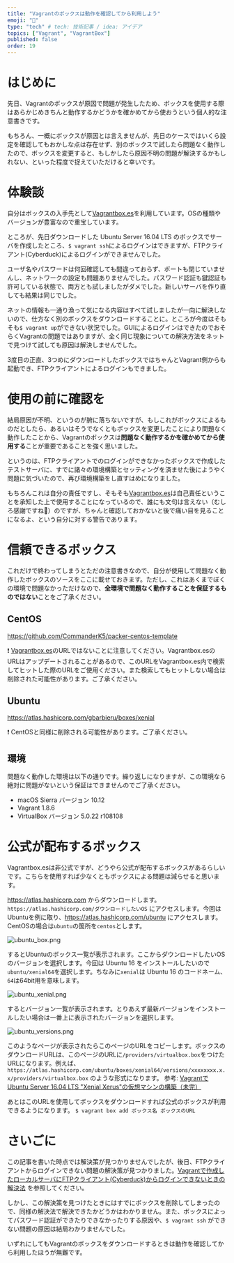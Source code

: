 ```yaml
---
title: "Vagrantのボックスは動作を確認してから利用しよう"
emoji: "👋"
type: "tech" # tech: 技術記事 / idea: アイデア
topics: ["Vagrant", "VagrantBox"]
published: false
order: 19
---
```


# はじめに
先日、Vagrantのボックスが原因で問題が発生したため、ボックスを使用する際はあらかじめきちんと動作するかどうかを確かめてから使おうという個人的な注意書きです。

もちろん、一概にボックスが原因とは言えませんが、先日のケースではいくら設定を確認してもおかしな点は存在せず、別のボックスで試したら問題なく動作したので、ボックスを変更すると、もしかしたら原因不明の問題が解決するかもしれない、といった程度で捉えていただけると幸いです。

# 体験談
自分はボックスの入手先として[Vagrantbox.es](http://www.vagrantbox.es)を利用しています。OSの種類やバージョンが豊富なので重宝しています。

ところが、先日ダウンロードした Ubuntu Server 16.04 LTS のボックスでサーバを作成したところ、`$ vagrant ssh`によるログインはできますが、FTPクライアント(Cyberduck)によるログインができませんでした。

ユーザ名やパスワードは何回確認しても間違っておらず、ポートも閉じていませんし、ネットワークの設定も問題ありませんでした。パスワード認証も鍵認証も許可している状態で、両方とも試しましたがダメでした。新しいサーバを作り直しても結果は同じでした。

ネットの情報も一通り漁って気になる内容はすべて試しましたが一向に解決しないので、仕方なく別のボックスをダウンロードすることに。ところが今度はそもそも`$ vagrant up`ができない状況でした。GUIによるログインはできたのでおそらくVagrantの問題ではありますが、全く同じ現象についての解決方法をネットで見つけて試しても原因は解決しませんでした。

3度目の正直、3つめにダウンロードしたボックスではちゃんとVagrant側からも起動でき、FTPクライアントによるログインもできました。

# 使用の前に確認を
結局原因が不明、というのが腑に落ちないですが、もしこれがボックスによるものだとしたら、あるいはそうでなくともボックスを変更したことにより問題なく動作したことから、Vagrantのボックスは**問題なく動作するかを確かめてから使用する**ことが重要であることを強く思いました。

というのは、FTPクライアントでのログインができなかったボックスで作成したテストサーバに、すでに諸々の環境構築とセッティングを済ませた後にようやく問題に気づいたので、再び環境構築をし直すはめになりました。

もちろんこれは自分の責任ですし、そもそも[Vagrantbox.es](http://www.vagrantbox.es)は自己責任ということを承知した上で使用することになっているので、誰にも文句は言えない（むしろ感謝ですね🙏）のですが、ちゃんと確認しておかないと後で痛い目を見ることになるよ、という自分に対する警告であります。

# 信頼できるボックス
これだけで終わってしまうとただの注意書きなので、自分が使用して問題なく動作したボックスのソースをここに載せておきます。ただし、これはあくまでぼくの環境で問題なかっただけなので、**全環境で問題なく動作することを保証するものではない**ことをご了承ください。

## CentOS
https://github.com/CommanderK5/packer-centos-template

❗️ [Vagrantbox.es](http://www.vagrantbox.es)のURLではないことに注意してください。Vagrantbox.esのURLはアップデートされることがあるので、このURLをVagrantbox.es内で検索してヒットした際のURLをご使用ください。また検索してもヒットしない場合は削除された可能性があります。ご了承ください。

## Ubuntu
https://atlas.hashicorp.com/gbarbieru/boxes/xenial

❗️ CentOSと同様に削除される可能性があります。ご了承ください。

## 環境
問題なく動作した環境は以下の通りです。繰り返しになりますが、この環境なら絶対に問題がないという保証はできませんのでご了承ください。

* macOS Sierra バージョン 10.12
* Vagrant 1.8.6
* VirtualBox バージョン 5.0.22 r108108

# 公式が配布するボックス
Vagrantbox.esは非公式ですが、どうやら公式が配布するボックスがあるらしいです。こちらを使用すれば少なくともボックスによる問題は減らせると思います。

https://atlas.hashicorp.com からダウンロードします。`https://atlas.hashicorp.com/ダウンロードしたいOS` にアクセスします。今回はUbuntuを例に取り、https://atlas.hashicorp.com/ubuntu にアクセスします。CentOSの場合は`ubuntu`の箇所を`centos`とします。

![ubuntu_box.png](https://qiita-image-store.s3.amazonaws.com/0/113895/59cbe74a-8311-7185-16db-4d43f2ef8056.png)

するとUbuntuのボックス一覧が表示されます。ここからダウンロードしたいOSのバージョンを選択します。今回は Ubuntu 16 をインストールしたいので`ubuntu/xenial64`を選択します。ちなみに`xenial`は Ubuntu 16 のコードネーム、`64`は64bit用を意味します。

![ubuntu_xenial.png](https://qiita-image-store.s3.amazonaws.com/0/113895/20320974-30f8-c2f2-2570-77e34d064322.png)

するとバージョン一覧が表示されます。とりあえず最新バージョンをインストールしたい場合は一番上に表示されたバージョンを選択します。

![ubuntu_versions.png](https://qiita-image-store.s3.amazonaws.com/0/113895/ca54fafb-3ac2-5d59-79e2-0c00e7cb3521.png)

このようなページが表示されたらこのページのURLをコピーします。ボックスのダウンロードURLは、このページのURLに`/providers/virtualbox.box`をつけたURLになります。例えば、`https://atlas.hashicorp.com/ubuntu/boxes/xenial64/versions/xxxxxxxx.x.x/providers/virtualbox.box` のような形式になります。
参考: [VagrantでUbuntu Server 16.04 LTS "Xenial Xerus"の仮想マシンの構築（未完）](http://qiita.com/__mi_mo/items/0d23b555ce19c3992757#ubuntu-1604%E3%81%AEbox%E3%82%92%E3%83%80%E3%82%A6%E3%83%B3%E3%83%AD%E3%83%BC%E3%83%89)

あとはこのURLを使用してボックスをダウンロードすれば公式のボックスが利用できるようになります。
`$ vagrant box add ボックス名 ボックスのURL`

# さいごに
この記事を書いた時点では解決策が見つかりませんでしたが、後日、FTPクライアントからログインできない問題の解決策が見つかりました。[Vagrantで作成したローカルサーバにFTPクライアント(Cyberduck)からログインできないときの解決法](http://qiita.com/noraworld/items/a0fac559d2d6e76d50f8) を参照してください。

しかし、この解決策を見つけたときにはすでにボックスを削除してしまったので、同様の解決法で解決できたかどうかはわかりません。また、ボックスによってパスワード認証ができたりできなかったりする原因や、`$ vagrant ssh` ができない問題の原因は結局わかりませんでした。

いずれにしてもVagrantのボックスをダウンロードするときは動作を確認してから利用したほうが無難です。
